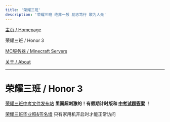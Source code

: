 ```yaml
---
title: '荣耀三班'
description: '荣耀三班 绝非一般 励志笃行 敢为人先'
---
```


[主页 / Homepage](http://zhilu.fun)

荣耀三班 / Honor 3

[MC服务器 / Minecraft Servers](http://zhilu.fun/mc)

[关于 / About](http://zhilu.fun/about)

------

# 荣耀三班 / Honor 3

<script type="text/javascript" src="/timer.js"></script>

[荣耀三班中考文件发布站](http://file.zhilu.fun) **里面超刺激的！有假期计时版和 [中考试题答案](http://mp.weixin.qq.com/s?__biz=MzAxODI2NTIyMw==&mid=2452997479&idx=1&sn=61068a8c7cddec76ccfe3faf0b6c8586&chksm=8c19808fbb6e09999af5844394650385483a5da08041a67dceaf0a4acd4abdfe4bce52e2b8e8&mpshare=1&scene=23&srcid=0705BlrVcQpfWB6PuO5tQP2z#rd) ！**

[荣耀三班毕业照&签名墙](http://HONOR3.zhilu.fun:1903) 只有家用机开启时才能正常访问

